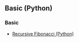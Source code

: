## Basic (Python)
### Basic

* [Recursive Fibonacci (Python)](https://github.com/kerrieMagee/Basic-Python-/blob/main/recursive_fib.py)
